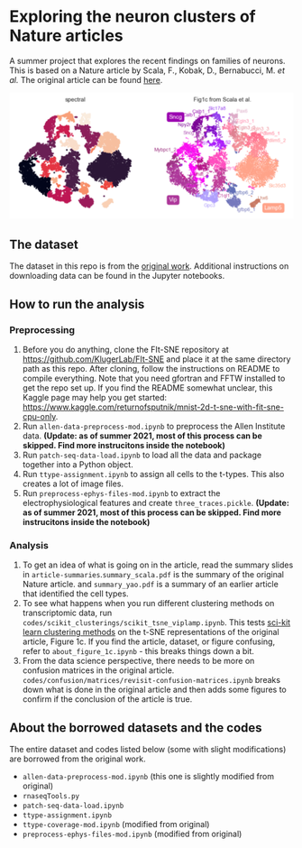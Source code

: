 # Exploring the neuron clusters of Nature articles

A summer project that explores the recent findings on families of neurons.<br>
This is based on a Nature article by Scala, F., Kobak, D., Bernabucci, M. *et al.* The original article can be found [here](https://rdcu.be/cmgFA).

![Image of Yaktocat](https://github.com/RyokoNod/Clustering_Neurons/blob/main/figures/sample-figure.png)

## The dataset

The dataset in this repo is from the [original work](https://github.com/berenslab/mini-atlas). Additional instructions on downloading data can be found in the Jupyter notebooks.

## How to run the analysis

### Preprocessing

1. Before you do anything, clone the FIt-SNE repository at https://github.com/KlugerLab/FIt-SNE and place it at the same directory path as this repo. After cloning, follow the instructions on README to compile everything. Note that you need gfortran and FFTW installed to get the repo set up. If you find the README somewhat unclear, this Kaggle page may help you get started: https://www.kaggle.com/returnofsputnik/mnist-2d-t-sne-with-fit-sne-cpu-only.
2. Run ```allen-data-preprocess-mod.ipynb``` to preprocess the Allen Institute data. **(Update: as of summer 2021, most of this process can be skipped. Find more instrucitons inside the notebook)**
3. Run ```patch-seq-data-load.ipynb``` to load all the data and package together into a Python object.
4. Run ```ttype-assignment.ipynb``` to assign all cells to the t-types. This also creates a lot of image files.
5. Run ```preprocess-ephys-files-mod.ipynb``` to extract the electrophysiological features and create ```three_traces.pickle```. **(Update: as of summer 2021, most of this process can be skipped. Find more instrucitons inside the notebook)**

### Analysis

1. To get an idea of what is going on in the article, read the summary slides in `article-summaries`.`summary_scala.pdf` is the summary of the original Nature article. and `summary_yao.pdf` is a summary of an earlier article that identified the cell types.
2. To see what happens when you run different clustering methods on transcriptomic data, run ```codes/scikit_clusterings/scikit_tsne_viplamp.ipynb```. This tests [sci-kit learn clustering methods](https://scikit-learn.org/stable/modules/clustering.html) on the t-SNE representations of the original article, Figure 1c. If you find the article, dataset, or figure confusing, refer to ```about_figure_1c.ipynb``` - this breaks things down a bit.
3. From the data science perspective, there needs to be more on confusion matrices in the original article. ```codes/confusion/matrices/revisit-confusion-matrices.ipynb``` breaks down what is done in the original article and then adds some figures to confirm if the conclusion of the article is true.

## About the borrowed datasets and the codes

The entire dataset and codes listed below (some with slight modifications) are borrowed from the original work.

* ```allen-data-preprocess-mod.ipynb``` (this one is slightly modified from original)
* ```rnaseqTools.py```
* ```patch-seq-data-load.ipynb```
* ```ttype-assignment.ipynb```
* ```ttype-coverage-mod.ipynb``` (modified from original)
* ```preprocess-ephys-files-mod.ipynb``` (modified from original)
